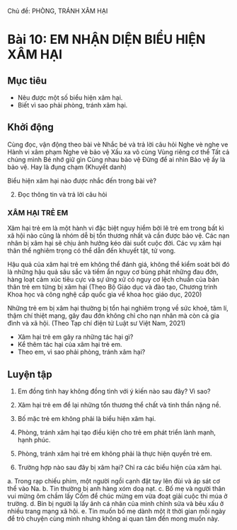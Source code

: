 Chủ đề: PHÒNG, TRÁNH XÂM HẠI

# Bài 10: EM NHẬN DIỆN BIỂU HIỆN XÂM HẠI

## Mục tiêu

- Nêu được một số biểu hiện xâm hại.
- Biết vì sao phải phòng, tránh xâm hại.

## Khởi động

Cùng đọc, vận động theo bài vè Nhắc bé và trả lời câu hỏi
Nghe vè nghe ve          Hành vi xâm phạm
Nghe vè bảo vệ           Xấu xa vô cùng
Vùng riêng cơ thể         Tất cả chúng mình
Bé nhớ giữ gìn           Cùng nhau bảo vệ
Đừng để ai nhìn          Bảo vệ ấy là bảo vệ.
Hay là đụng chạm
(Khuyết danh)

Biểu hiện xâm hại nào được nhắc đến trong bài vè?

2. Đọc thông tin và trả lời câu hỏi

### XÂM HẠI TRẺ EM

Xâm hại trẻ em là một hành vi đặc biệt nguy hiểm bởi lẽ trẻ em trong bất kì xã hội nào cũng là nhóm dễ bị tổn thương nhất và cần được bảo vệ. Các nạn nhân bị xâm hại sẽ chịu ảnh hưởng kéo dài suốt cuộc đời. Các vụ xâm hại thân thể nghiêm trọng có thể dẫn đến khuyết tật, tử vong.

Hậu quả của xâm hại trẻ em không thể đánh giá, không thể kiểm soát bởi đó là những hậu quả sâu sắc và tiềm ẩn nguy cơ bùng phát những đau đớn, hàng loạt cảm xúc tiêu cực và sự ứng xử có nguy cơ lệch chuẩn của bản thân trẻ em từng bị xâm hại
(Theo Bộ Giáo dục và đào tạo, Chương trình Khoa học và công nghệ cấp quốc gia về khoa học giáo dục, 2020)

Những trẻ em bị xâm hại thường bị tổn hại nghiêm trọng về sức khoẻ, tâm lí, thậm chí thiệt mạng, gây đau đớn không chỉ cho nạn nhân mà còn cả gia đình và xã hội.
(Theo Tạp chí điện tử Luật sư Việt Nam, 2021)

- Xâm hại trẻ em gây ra những tác hại gì?
- Kể thêm tác hại của xâm hại trẻ em.
- Theo em, vì sao phải phòng, tránh xâm hại?

## Luyện tập

1. Em đồng tình hay không đồng tình với ý kiến nào sau đây? Vì sao?

1. Xâm hại trẻ em để lại những tổn thương thể chất và tinh thần nặng nề.
2. Bố mặc trẻ em không phải là biểu hiện xâm hại.
3. Phòng, tránh xâm hại tạo điều kiện cho trẻ em phát triển lành mạnh, hạnh phúc.
4. Phòng, tránh xâm hại trẻ em không phải là thực hiện quyền trẻ em.

2. Trường hợp nào sau đây bị xâm hại? Chỉ ra các biểu hiện của xâm hại.

a. Trong rạp chiếu phim, một người ngồi cạnh đặt tay lên đùi và áp sát cơ thể vào Na.
b. Tin thường bị anh hàng xóm doạ nạt.
c. Bố mẹ và người thân vui mừng ôm chầm lấy Cốm để chúc mừng em vừa đoạt giải cuộc thi múa ở trường.
d. Bin bị người lạ lấy ảnh cá nhân của mình chỉnh sửa và bêu xấu ở nhiều trang mạng xã hội.
e. Tin muốn bố mẹ dành một ít thời gian mỗi ngày để trò chuyện cùng mình nhưng không ai quan tâm đến mong muốn này.
